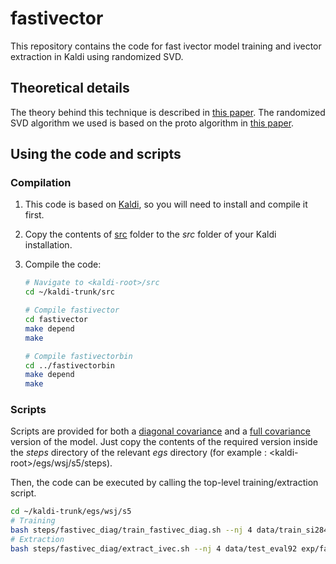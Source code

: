 # fastivector
This repository contains the code for fast ivector model training and ivector extraction in Kaldi using randomized SVD. 

## Theoretical details
The theory behind this technique is described in [this paper](Paper.pdf).
The randomized SVD algorithm we used is based on the proto algorithm in [this paper](http://users.cms.caltech.edu/~jtropp/papers/HMT11-Finding-Structure-SIREV.pdf).

## Using the code and scripts
### Compilation
1. This code is based on [Kaldi](http://kaldi-asr.org/), so you will need to install and compile it first.

2. Copy the  contents of [src](src) folder to the *src* folder of your Kaldi installation.

3. Compile the code:  
    ```bash
    # Navigate to <kaldi-root>/src
    cd ~/kaldi-trunk/src
    
    # Compile fastivector
    cd fastivector
    make depend
    make
    
    # Compile fastivectorbin
    cd ../fastivectorbin
    make depend
    make
    ```

### Scripts
Scripts are provided for both a [diagonal covariance](steps/fastivec_diag) and a [full covariance](steps/fastivec_full) version of the model. Just copy the contents of the required version inside the *steps* directory of the relevant *egs* directory (for example : \<kaldi-root\>/egs/wsj/s5/steps).

Then, the code can be executed by calling the top-level training/extraction script.

```bash
cd ~/kaldi-trunk/egs/wsj/s5
# Training
bash steps/fastivec_diag/train_fastivec_diag.sh --nj 4 data/train_si284 512 exp/fastivec_diag_512
# Extraction
bash steps/fastivec_diag/extract_ivec.sh --nj 4 data/test_eval92 exp/fastivec_diag_512  exp/fastivec_diag_512/ivectors_test_eval92
```
